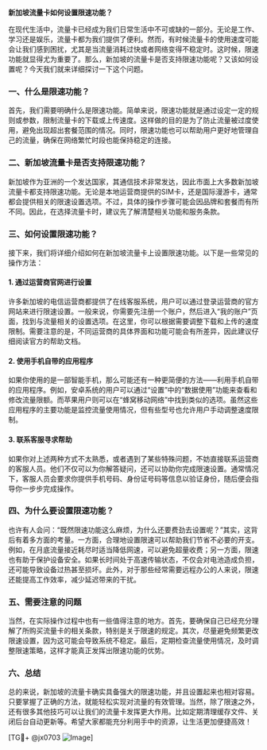 **新加坡流量卡如何设置限速功能？**

在现代生活中，流量卡已经成为我们日常生活中不可或缺的一部分。无论是工作、学习还是娱乐，流量卡都为我们提供了便利。然而，有时候流量卡的使用速度可能会让我们感到困扰，尤其是当流量消耗过快或者网络变得不稳定时。这时候，限速功能就显得尤为重要了。那么，新加坡的流量卡是否支持限速功能呢？又该如何设置呢？今天我们就来详细探讨一下这个问题。

### 一、什么是限速功能？

首先，我们需要明确什么是限速功能。简单来说，限速功能就是通过设定一定的规则或参数，限制流量卡的下载或上传速度。这样做的目的是为了防止流量被过度使用，避免出现超出套餐范围的情况。同时，限速功能也可以帮助用户更好地管理自己的流量，确保在网络繁忙时段也能保持稳定的连接。

### 二、新加坡流量卡是否支持限速功能？

新加坡作为亚洲的一个发达国家，其通信技术非常发达，因此市面上大多数新加坡流量卡都支持限速功能。无论是本地运营商提供的SIM卡，还是国际漫游卡，通常都会提供相关的限速设置选项。不过，具体的操作步骤可能会因品牌和套餐而有所不同。因此，在选择流量卡时，建议先了解清楚相关功能和服务条款。

### 三、如何设置限速功能？

接下来，我们将详细介绍如何在新加坡流量卡上设置限速功能。以下是一些常见的操作方法：

#### 1. 通过运营商官网进行设置

许多新加坡的电信运营商都提供了在线客服系统，用户可以通过登录运营商的官方网站来进行限速设置。一般来说，你需要先注册一个账户，然后进入“我的账户”页面，找到与流量相关的设置选项。在这里，你可以根据需要调整下载和上传的速度限制。需要注意的是，不同运营商的具体界面和功能可能会有所差异，因此建议仔细阅读官方的帮助文档。

#### 2. 使用手机自带的应用程序

如果你使用的是一部智能手机，那么可能还有一种更简便的方法——利用手机自带的应用程序。例如，安卓系统的用户可以通过“设置”中的“数据使用”功能来查看和修改流量限额。而苹果用户则可以在“蜂窝移动网络”中找到类似的选项。虽然这些应用程序的主要功能是监控流量使用情况，但有些型号也允许用户手动调整速度限制。

#### 3. 联系客服寻求帮助

如果你对上述两种方式不太熟悉，或者遇到了某些特殊问题，不妨直接联系运营商的客服人员。他们不仅可以为你解答疑问，还可以协助你完成限速设置。通常情况下，客服人员会要求你提供手机号码、身份证号码等信息以验证身份，随后便会指导你一步步完成操作。

### 四、为什么要设置限速功能？

也许有人会问：“既然限速功能这么麻烦，为什么还要费劲去设置呢？”其实，这背后有着多方面的考量。一方面，合理地设置限速可以帮助我们节省不必要的开支。例如，在月底流量接近耗尽时适当降低网速，可以避免超量收费；另一方面，限速也有助于保护设备安全。如果长时间处于高速传输状态，不仅会对电池造成负担，还可能导致设备过热甚至损坏。此外，对于那些经常需要远程办公的人来说，限速还能提高工作效率，减少延迟带来的干扰。

### 五、需要注意的问题

当然，在实际操作过程中也有一些值得注意的地方。首先，要确保自己已经充分理解了所购买流量卡的相关条款，特别是关于限速的规定。其次，尽量避免频繁更改限速设置，因为这可能会导致系统不稳定。最后，定期检查流量使用情况，及时调整限速策略，这样才能真正发挥出限速功能的优势。

### 六、总结

总的来说，新加坡的流量卡确实具备强大的限速功能，并且设置起来也相对容易。只要掌握了正确的方法，就能轻松实现对流量的有效管理。当然，除了限速之外，还有很多其他技巧可以让我们的流量卡发挥更大作用。比如定期清理缓存文件、关闭后台自动更新等。希望大家都能充分利用手中的资源，让生活更加便捷高效！

[TG💪+ @jx0703 ![Image](https://github.com/user-attachments/assets/dbca1d08-cadb-493c-b0ec-ad6f7a83f270)]